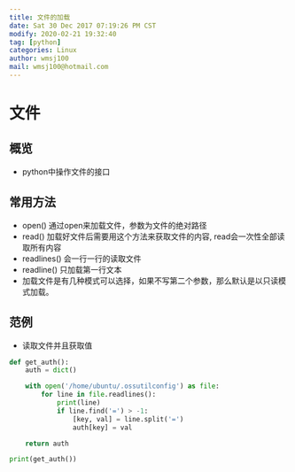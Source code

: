 ```yaml
---
title: 文件的加载
date: Sat 30 Dec 2017 07:19:26 PM CST
modify: 2020-02-21 19:32:40 
tag: [python]
categories: Linux
author: wmsj100
mail: wmsj100@hotmail.com
---
```


# 文件

## 概览

- python中操作文件的接口

## 常用方法

- open() 通过open来加载文件，参数为文件的绝对路径
- read() 加载好文件后需要用这个方法来获取文件的内容, read会一次性全部读取所有内容
- readlines() 会一行一行的读取文件
- readline() 只加载第一行文本
- 加载文件是有几种模式可以选择，如果不写第二个参数，那么默认是以只读模式加载。

## 范例

- 读取文件并且获取值
```python
def get_auth():
    auth = dict()

    with open('/home/ubuntu/.ossutilconfig') as file:
        for line in file.readlines():
            print(line)
            if line.find('=') > -1:
                [key, val] = line.split('=')
                auth[key] = val

    return auth

print(get_auth())
```

